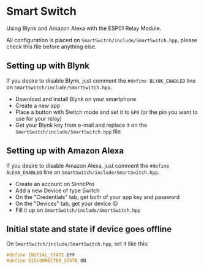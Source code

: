 # Smart Switch

Using Blynk and Amazon Alexa with the ESP01 Relay Module.

All configuration is placed on `SmartSwitch/include/SmartSwitch.hpp`, please check this file before anything else.

## Setting up with Blynk

If you desire to disable Blynk, just comment the `#define BLYNK_ENABLED` line on `SmartSwitch/include/SmartSwitch.hpp`.

- Download and install Blynk on your smartphone
- Create a new app
- Place a button with Switch mode and set it to `GP0` (or the pin you want to use for your relay)
- Get your Blynk key from e-mail and replace it on the `SmartSwitch/include/SmartSwitch.hpp` file

## Setting up with Amazon Alexa

If you desire to disable Amazon Alexa, just comment the `#define ALEXA_ENABLED` line on `SmartSwitch/include/SmartSwitch.hpp`.

- Create an account on SinricPro
- Add a new Device of type Switch
- On the "Credentials" tab, get both of your app key and password
- On the "Devices" tab, get your device ID
- Fill it up on `SmartSwitch/include/SmartSwitch.hpp`

## Initial state and state if device goes offline

On `SmartSwitch/include/SmartSwitch.hpp`, set it like this:

```cpp
#define INITIAL_STATE OFF
#define DISCONNECTED_STATE ON
```